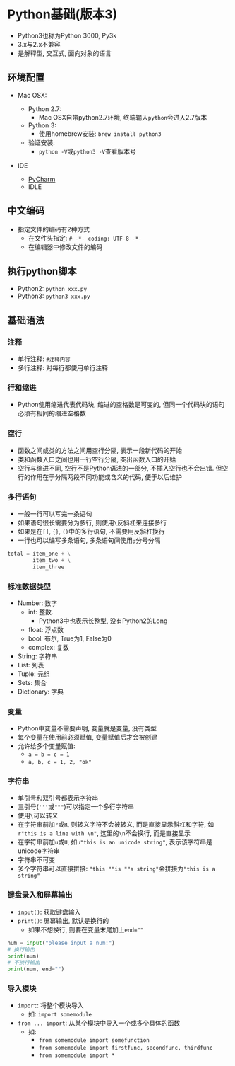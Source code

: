 # Python基础(版本3)

* Python3也称为Python 3000, Py3k
* 3.x与2.x不兼容
* 是解释型, 交互式, 面向对象的语言


## 环境配置

* Mac OSX:
    - Python 2.7:
        - Mac OSX自带python2.7环境, 终端输入`python`会进入2.7版本
    - Python 3:
        - 使用homebrew安装: `brew install python3`
    - 验证安装:
        - `python -V`或`python3 -V`查看版本号

* IDE
    - [PyCharm](https://www.jetbrains.com/pycharm/)
    - IDLE


## 中文编码

* 指定文件的编码有2种方式
    - 在文件头指定: `# -*- coding: UTF-8 -*-`
    - 在编辑器中修改文件的编码


## 执行python脚本

* Python2: `python xxx.py`
* Python3: `python3 xxx.py`


## 基础语法

### 注释

* 单行注释: `#注释内容`
* 多行注释: 对每行都使用单行注释

### 行和缩进

* Python使用缩进代表代码块, 缩进的空格数是可变的, 但同一个代码块的语句必须有相同的缩进空格数

### 空行

* 函数之间或类的方法之间用空行分隔, 表示一段新代码的开始
* 类和函数入口之间也用一行空行分隔, 突出函数入口的开始
* 空行与缩进不同, 空行不是Python语法的一部分, 不插入空行也不会出错. 但空行的作用在于分隔两段不同功能或含义的代码, 便于以后维护

### 多行语句

* 一般一行可以写完一条语句
* 如果语句很长需要分为多行, 则使用`\`反斜杠来连接多行
* 如果是在`[]`, `{}`, `()`中的多行语句, 不需要用反斜杠换行
* 一行也可以编写多条语句, 多条语句间使用`;`分号分隔

```python
total = item_one + \
        item_two + \
        item_three
```


### 标准数据类型

* Number: 数字
    - int: 整数.
        - Python3中也表示长整型, 没有Python2的Long
    - float: 浮点数
    - bool: 布尔, True为1, False为0
    - complex: 复数
* String: 字符串
* List: 列表
* Tuple: 元组
* Sets: 集合
* Dictionary: 字典


### 变量

* Python中变量不需要声明, 变量就是变量, 没有类型
* 每个变量在使用前必须赋值, 变量赋值后才会被创建
* 允许给多个变量赋值:
    - `a = b = c = 1`
    - `a, b, c = 1, 2, "ok"`


### 字符串

* 单引号和双引号都表示字符串
* 三引号(`'''`或`"""`)可以指定一个多行字符串
* 使用`\`可以转义
* 在字符串前加`r`或`R`, 则转义字符不会被转义, 而是直接显示斜杠和字符, 如`r"this is a line with \n"`, 这里的`\n`不会换行, 而是直接显示
* 在字符串前加`u`或`U`, 如`u"this is an unicode string"`, 表示该字符串是unicode字符串
* 字符串不可变
* 多个字符串可以直接拼接: `"this ""is ""a string"`会拼接为`"this is a string"`

### 键盘录入和屏幕输出

* `input()`: 获取键盘输入
* `print()`: 屏幕输出, 默认是换行的
    - 如果不想换行, 则要在变量末尾加上`end=""`

```python
num = input("please input a num:")
# 换行输出
print(num)
# 不换行输出
print(num, end="")
```

### 导入模块

* `import`: 将整个模块导入
    - 如: `import somemodule`
* `from ... import`: 从某个模块中导入一个或多个具体的函数
    - 如:
        - `from somemodule import somefunction`
        - `from somemodule import firstfunc, secondfunc, thirdfunc`
        - `from somemodule import *`
